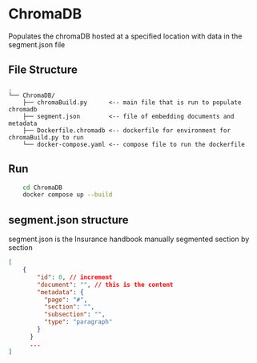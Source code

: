 # ChromaDB
Populates the chromaDB hosted at a specified location with data in the segment.json file

## File Structure
```
.
└── ChromaDB/
    ├── chromaBuild.py      <-- main file that is run to populate chromadb
    ├── segment.json        <-- file of embedding documents and metadata
    ├── Dockerfile.chromadb <-- dockerfile for environment for chromaBuild.py to run
    └── docker-compose.yaml <-- compose file to run the dockerfile

```

## Run
```bash
    cd ChromaDB
    docker compose up --build
```


## segment.json structure
segment.json is the Insurance handbook manually segmented section by section

```json
[
    {
        "id": 0, // increment
        "document": "", // this is the content
        "metadata": {
          "page": "#", 
          "section": "",
          "subsection": "",
          "type": "paragraph"
        }
      }
      ...
]
```
